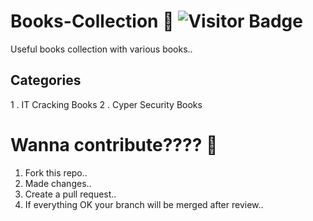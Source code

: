 # Books-Collection 📖 <img alt="Visitor Badge" src="https://visitor-badge.feriirawann.repl.co?username=cyrusjetson&repo=Books-Collection&label=VISITS&style=plastic&color=%23457BFF&contentType=svg">

Useful books collection with various books..

## Categories 
1 . IT Cracking Books
2 . Cyper Security Books

# Wanna contribute???? 🤔
1. Fork this repo..
2. Made changes..
3. Create a pull request..
4. If everything OK your branch will be merged after review..
